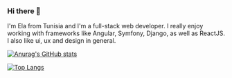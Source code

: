 ### Hi there 👋
I'm Ela from Tunisia and I'm a full-stack web developer. I really enjoy working with frameworks like Angular, Symfony, Django, as well as ReactJS.
I also like ui, ux and design in general.

[![Anurag's GitHub stats](https://github-readme-stats.vercel.app/api?username=morbidream&show_icons=true&theme=dracula)](https://github.com/anuraghazra/github-readme-stats)

[![Top Langs](https://github-readme-stats.vercel.app/api/top-langs/?username=morbidream&layout=compact&theme=dracula)](https://github.com/anuraghazra/github-readme-stats)



<!--
**morbidream/morbidream** is a ✨ _special_ ✨ repository because its `README.md` (this file) appears on your GitHub profile.

Here are some ideas to get you started:

- 🔭 I’m currently working on ...
- 🌱 I’m currently learning ...
- 👯 I’m looking to collaborate on ...
- 🤔 I’m looking for help with ...
- 💬 Ask me about ...
- 📫 How to reach me: ...
- 😄 Pronouns: ...
- ⚡ Fun fact: ...
-->
